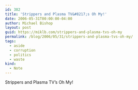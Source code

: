 ```yaml
---
id: 382
title: 'Strippers and Plasma TV&#8217;s Oh My!'
date: 2006-05-31T00:00:00-04:00
author: Michael Bishop
layout: post
guid: https://miklb.com/strippers-and-plasma-tvs-oh-my
permalink: /blog/2006/05/31/strippers-and-plasma-tvs-oh-my/
tags:
  - aside
  - corruption
  - politics
  - waste
kind:
  - Note
---
```

<p>Strippers and Plasma TV’s Oh My!<a href="http://www.corruptionchronicles.com/2006/05/big_spenders_in_small_city.html"></a></p>